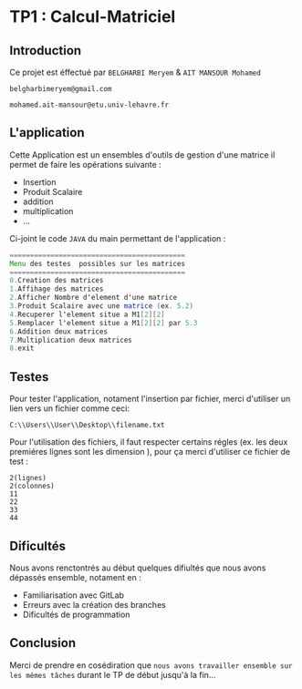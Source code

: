 # TP1 : Calcul-Matriciel
## Introduction

Ce projet est éffectué par     `BELGHARBI Meryem` &     `AIT MANSOUR Mohamed`

```
belgharbimeryem@gmail.com
```
```
mohamed.ait-mansour@etu.univ-lehavre.fr
```

## L'application
Cette Application est un ensembles d'outils de gestion d'une matrice il permet de faire les opérations suivante :
  - Insertion
  - Produit Scalaire
  - addition
  - multiplication
  - ...

Ci-joint le code `JAVA` du main permettant de  l'application :

```java
===========================================
Menu des testes  possibles sur les matrices
===========================================
0.Creation des matrices 
1.Affihage des matrices
2.Afficher Nombre d'element d'une matrice
3.Produit Scalaire avec une matrice (ex. 5.2)
4.Recuperer l'element situe a M1[2][2]
5.Remplacer l'element situe a M1[2][2] par 5.3
6.Addition deux matrices
7.Multiplication deux matrices
8.exit
```
## Testes
Pour tester l'application, notament l'insertion par fichier, merci d'utiliser un lien vers un fichier comme ceci:
```
C:\\Users\\User\\Desktop\\filename.txt
```
Pour l'utilisation des fichiers, il faut respecter certains régles (ex. les deux premiéres lignes sont les dimension ), pour ça merci d'utiliser ce fichier de test :
```
2(lignes)
2(colonnes)
11
22
33
44
```
## Dificultés
Nous avons renctontrés au début quelques difiultés que nous avons dépassés ensemble, notament en :
 - Familiarisation avec GitLab
 - Erreurs avec la création des branches
 - Dificultés de programmation 
 

## Conclusion
Merci de prendre en cosédiration que `nous avons travailler ensemble sur les mêmes tâches` durant le TP de début jusqu'à la fin...
